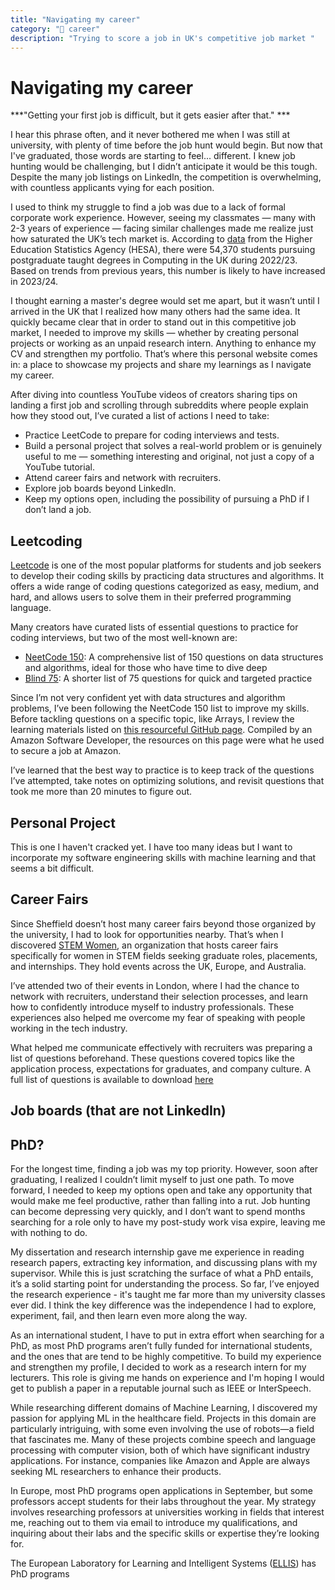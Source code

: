 ```yaml
---
title: "Navigating my career"
category: "🚀 career"
description: "Trying to score a job in UK's competitive job market "
---
```


# Navigating my career
***"Getting your first job is difficult, but it gets easier after that." ***

I hear this phrase often, and it never bothered me when I was still at university, with plenty of time before the job hunt would begin. But now that I've graduated, those words are starting to feel... different. I knew job hunting would be challenging, but I didn’t anticipate it would be this tough. Despite the many job listings on LinkedIn, the competition is overwhelming, with countless applicants vying for each position.

I used to think my struggle to find a job was due to a lack of formal corporate work experience. However, seeing my classmates — many with 2-3 years of experience — facing similar challenges made me realize just how saturated the UK’s tech market is. According to [data](https://www.hesa.ac.uk/news/08-08-2024/sb269-higher-education-student-statistics/subjects) from the Higher Education Statistics Agency (HESA), there were 54,370 students pursuing postgraduate taught degrees in Computing in the UK during 2022/23. Based on trends from previous years, this number is likely to have increased in 2023/24.

I thought earning a master's degree would set me apart, but it wasn’t until I arrived in the UK that I realized how many others had the same idea. It quickly became clear that in order to stand out in this competitive job market, I needed to improve my skills — whether by creating personal projects or working as an unpaid research intern. Anything to enhance my CV and strengthen my portfolio. That’s where this personal website comes in: a place to showcase my projects and share my learnings as I navigate my career.

After diving into countless YouTube videos of creators sharing tips on landing a first job and scrolling through subreddits where people explain how they stood out, I’ve curated a list of actions I need to take:
- Practice LeetCode to prepare for coding interviews and tests.
- Build a personal project that solves a real-world problem or is genuinely useful to me — something interesting and original, not just a copy of a YouTube tutorial.
- Attend career fairs and network with recruiters.
- Explore job boards beyond LinkedIn.
- Keep my options open, including the possibility of pursuing a PhD if I don’t land a job.

## Leetcoding
[Leetcode](https://leetcode.com/)  is one of the most popular platforms for students and job seekers to develop their coding skills by practicing data structures and algorithms. It offers a wide range of coding questions categorized as easy, medium, and hard, and allows users to solve them in their preferred programming language. 

Many creators have curated lists of essential questions to practice for coding interviews, but two of the most well-known are:
- [NeetCode 150](https://neetcode.io/practice?tab=neetcode150): A comprehensive list of 150 questions on data structures and algorithms, ideal for those who have time to dive deep
- [Blind 75](https://neetcode.io/practice?tab=blind75): A shorter list of 75 questions for quick and targeted practice 

Since I’m not very confident yet with data structures and algorithm problems, I’ve been following the NeetCode 150 list to improve my skills. Before tackling questions on a specific topic, like Arrays, I review the learning materials listed on [this resourceful GitHub page](https://github.com/jwasham/coding-interview-university). Compiled by an Amazon Software Developer, the resources on this page were what he used to secure a job at Amazon.

I’ve learned that the best way to practice is to keep track of the questions I’ve attempted, take notes on optimizing solutions, and revisit questions that took me more than 20 minutes to figure out.

## Personal Project
This is one I haven't cracked yet. I have too many ideas but I want to incorporate my software engineering skills with machine learning and that seems a bit difficult. 

## Career Fairs
Since Sheffield doesn’t host many career fairs beyond those organized by the university, I had to look for opportunities nearby. That’s when I discovered [STEM Women](https://www.stemwomen.com/), an organization that hosts career fairs specifically for women in STEM fields seeking graduate roles, placements, and internships. They hold events across the UK, Europe, and Australia.

I’ve attended two of their events in London, where I had the chance to network with recruiters, understand their selection processes, and learn how to confidently introduce myself to industry professionals. These experiences also helped me overcome my fear of speaking with people working in the tech industry.

What helped me communicate effectively with recruiters was preparing a list of questions beforehand. These questions covered topics like the application process, expectations for graduates, and company culture. A full list of questions is available to download [here](../docs/GraduateTechEventQuestionsToAskRecruiters.pdf)

## Job boards (that are not LinkedIn)


## PhD? 
For the longest time, finding a job was my top priority. However, soon after graduating, I realized I couldn’t limit myself to just one path. To move forward, I needed to keep my options open and take any opportunity that would make me feel productive, rather than falling into a rut. Job hunting can become depressing very quickly, and I don’t want to spend months searching for a role only to have my post-study work visa expire, leaving me with nothing to do.

My dissertation and research internship gave me experience in reading research papers, extracting key information, and discussing plans with my supervisor. While this is just scratching the surface of what a PhD entails, it’s a solid starting point for understanding the process. So far, I’ve enjoyed the research experience - it's taught me far more than my university classes ever did. I think the key difference was the independence I had to explore, experiment, fail, and then learn even more along the way.

As an international student, I have to put in extra effort when searching for a PhD, as most PhD programs aren’t fully funded for international students, and the ones that are tend to be highly competitive. To build my experience and strengthen my profile, I decided to work as a research intern for my lecturers. This role is giving me hands on experience and I'm hoping I would get to publish a paper in a reputable journal such as IEEE or InterSpeech.

While researching different domains of Machine Learning, I discovered my passion for applying ML in the healthcare field. Projects in this domain are particularly intriguing, with some even involving the use of robots—a field that fascinates me. Many of these projects combine speech and language processing with computer vision, both of which have significant industry applications. For instance, companies like Amazon and Apple are always seeking ML researchers to enhance their products.

In Europe, most PhD programs open applications in September, but some professors accept students for their labs throughout the year. My strategy involves researching professors at universities working in fields that interest me, reaching out to them via email to introduce my qualifications, and inquiring about their labs and the specific skills or expertise they’re looking for.

The European Laboratory for Learning and Intelligent Systems ([ELLIS](https://ellis.eu/)) has PhD programs 